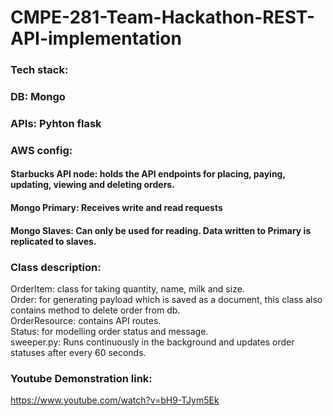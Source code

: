 # CMPE-281-Team-Hackathon-REST-API-implementation

### Tech stack:
### DB: Mongo
### APIs: Pyhton flask

### AWS config:
#### Starbucks API node: holds the API endpoints for placing, paying, updating, viewing and deleting orders.
#### Mongo Primary: Receives write and read requests
#### Mongo Slaves: Can only be used for reading. Data written to Primary is replicated to slaves.

### Class description:
OrderItem: class for taking quantity, name, milk and size.  
Order: for generating payload which is saved as a document, this class also contains method to delete order from db.  
OrderResource: contains API routes.  
Status: for modelling order status and message.  
sweeper.py: Runs continuously in the background and updates order statuses after every 60 seconds. 

### Youtube Demonstration link:  
https://www.youtube.com/watch?v=bH9-TJym5Ek

